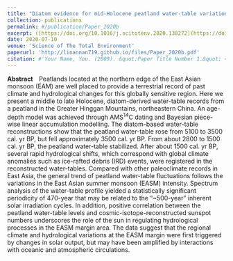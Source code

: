 ```yaml
---
title: "Diatom evidence for mid-Holocene peatland water-table variations and their possible link to solar forcing"
collection: publications
permalink: #/publication/Paper_2020b
excerpt: ([https://doi.org/10.1016/j.scitotenv.2020.138272](https://doi.org/10.1016/j.scitotenv.2020.138272))
date: 2020-07-10
venue: 'Science of The Total Environment'
paperurl: 'http://linannan719.github.io/files/Paper_2020b.pdf'
citation: #'Your Name, You. (2009). &quot;Paper Title Number 1.&quot; <i>Journal 1</i>. 1(1).'
---
```

**Abstract**&emsp;Peatlands located at the northern edge of the East Asian monsoon (EAM) are well placed to provide a terrestrial record of past climate and hydrological changes for this globally sensitive region. Here we present a middle to late Holocene, diatom-derived water-table records from a peatland in the Greater Hinggan Mountains, northeastern China. An age-depth model was achieved through AMS<sup>14</sup>C dating and Bayesian piece-wise linear accumulation modelling. The diatom-based water-table reconstructions show that the peatland water-table rose from 5100 to 3500 cal. yr BP, but fell approximately 3500 cal. yr BP. From about 2800 to 1500 cal. yr BP, the peatland water-table stabilized. After about 1500 cal. yr BP, several rapid hydrological shifts, which correspond with global climate anomalies such as ice-rafted debris (IRD) events, were registered in the reconstructed water-tables. Compared with other paleoclimate records in East Asia, the general trend of peatland water-table fluctuations follows the variations in the East Asian summer monsoon (EASM) intensity. Spectrum analysis of the water-table profile yielded a statistically significant periodicity of 470-year that may be related to the “~500-year” inherent solar irradiation cycles. In addition, positive correlation between the peatland water-table levels and cosmic-isotope-reconstructed sunspot numbers underscores the role of the sun in regulating hydrological processes in the EASM margin area. The data suggest that the regional climate and hydrological variations at the EASM margin were first triggered by changes in solar output, but may have been amplified by interactions with oceanic and atmospheric circulations.
